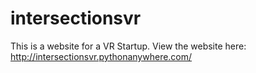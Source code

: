 # intersectionsvr
This is a website for a VR Startup. View the website here: http://intersectionsvr.pythonanywhere.com/
